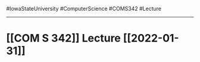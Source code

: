 #IowaStateUniversity
#ComputerScience 
#COMS342
#Lecture

---

# [[COM S 342]] Lecture [[2022-01-31]]

